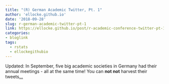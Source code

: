 ```yaml
---
title: "(R) German Academic Twitter, Pt. 1"
author: 'ellocke.github.io'
date: '2018-09-28'
slug: r-german-academic-twitter-pt-1
link: https://ellocke.github.io/post/r-academic-conference-twitter-pt-1-mining-dvpw18-dgs18-hist18-et-al/
categories:
- bloglink
tags:
  - rstats
  - ellockegithubio
---
```


Updated: In September, five big academic societies in Germany had their annual meetings - all at the same time! You can **not not** harvest their tweets[... <i class="fas fa-external-link-alt"></i>](https://ellocke.github.io/post/r-academic-conference-twitter-pt-1-mining-dvpw18-dgs18-hist18-et-al/)

